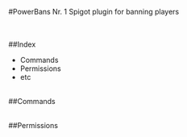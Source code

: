 #PowerBans
Nr. 1 Spigot plugin for banning players
<br><br><br>

##Index
- Commands
- Permissions
- etc<br><br>

##Commands
<br><br>

##Permissions
<br><br>